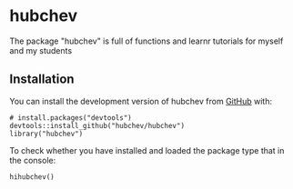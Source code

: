 
# hubchev

<!-- badges: start -->
<!-- badges: end -->

The package "hubchev" is full of functions and learnr tutorials for myself and my students

## Installation

You can install the development version of hubchev from [GitHub](https://github.com/hubchev/hubchev) with:

```{r}
# install.packages("devtools")
devtools::install_github("hubchev/hubchev")
library("hubchev")
```

To check whether you have installed and loaded the package type that in the console: 

```{r}
hihubchev()
```


